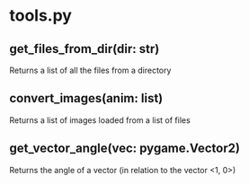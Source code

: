 # tools.py

## get_files_from_dir(dir: str)

Returns a list of all the files from a directory

## convert_images(anim: list)

Returns a list of images loaded from a list of files

## get_vector_angle(vec: pygame.Vector2)

Returns the angle of a vector (in relation to the vector <1, 0>)